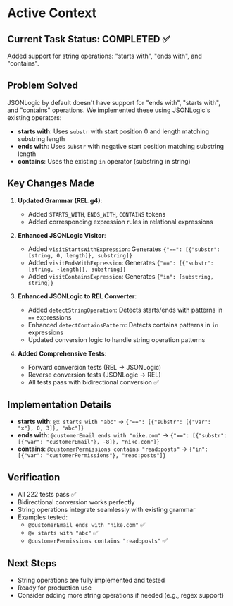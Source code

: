 # Active Context

## Current Task Status: COMPLETED ✅
Added support for string operations: "starts with", "ends with", and "contains".

## Problem Solved
JSONLogic by default doesn't have support for "ends with", "starts with", and "contains" operations. We implemented these using JSONLogic's existing operators:
- **starts with**: Uses `substr` with start position 0 and length matching substring length
- **ends with**: Uses `substr` with negative start position matching substring length
- **contains**: Uses the existing `in` operator (substring in string)

## Key Changes Made
1. **Updated Grammar (REL.g4)**:
   - Added `STARTS_WITH`, `ENDS_WITH`, `CONTAINS` tokens
   - Added corresponding expression rules in relational expressions

2. **Enhanced JSONLogic Visitor**:
   - Added `visitStartsWithExpression`: Generates `{"==": [{"substr": [string, 0, length]}, substring]}`
   - Added `visitEndsWithExpression`: Generates `{"==": [{"substr": [string, -length]}, substring]}`
   - Added `visitContainsExpression`: Generates `{"in": [substring, string]}`

3. **Enhanced JSONLogic to REL Converter**:
   - Added `detectStringOperation`: Detects starts/ends with patterns in `==` expressions
   - Enhanced `detectContainsPattern`: Detects contains patterns in `in` expressions
   - Updated conversion logic to handle string operation patterns

4. **Added Comprehensive Tests**:
   - Forward conversion tests (REL → JSONLogic)
   - Reverse conversion tests (JSONLogic → REL)
   - All tests pass with bidirectional conversion ✅

## Implementation Details
- **starts with**: `@x starts with "abc"` → `{"==": [{"substr": [{"var": "x"}, 0, 3]}, "abc"]}`
- **ends with**: `@customerEmail ends with "nike.com"` → `{"==": [{"substr": [{"var": "customerEmail"}, -8]}, "nike.com"]}`
- **contains**: `@customerPermissions contains "read:posts"` → `{"in": [{"var": "customerPermissions"}, "read:posts"]}`

## Verification
- All 222 tests pass ✅
- Bidirectional conversion works perfectly
- String operations integrate seamlessly with existing grammar
- Examples tested:
  - `@customerEmail ends with "nike.com"` ✅
  - `@x starts with "abc"` ✅
  - `@customerPermissions contains "read:posts"` ✅

## Next Steps
- String operations are fully implemented and tested
- Ready for production use
- Consider adding more string operations if needed (e.g., regex support)